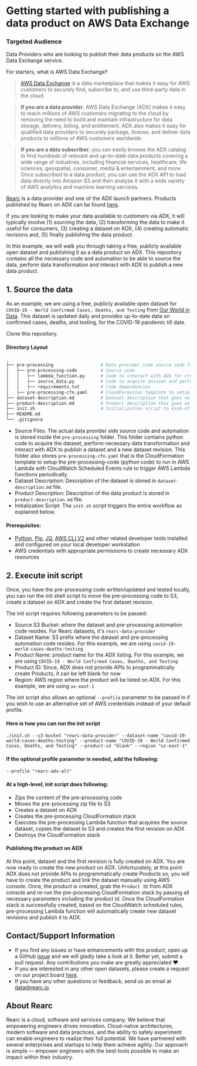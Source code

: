 # Getting started with publishing a data product on AWS Data Exchange

### Targeted Audience
Data Providers who are looking to publish their data products on the AWS Data Exchange service. 

For starters, what is AWS Data Exchange?

> [AWS Data Exchange](https://aws.amazon.com/data-exchange/) is a data marketplace that makes it easy for AWS customers to securely find, subscribe to, and use third-party data in the cloud.

> **If you are a data provider**, AWS Data Exchange (ADX) makes it easy to reach millions of AWS customers migrating to the cloud by removing the need to build and maintain infrastructure for data storage, delivery, billing, and entitlement. ADX also makes it easy for qualified data providers to securely package, license, and deliver data products to millions of AWS customers worldwide.

> **If you are a data subscriber**, you can easily browse the ADX catalog to find hundreds of relevant and up-to-date data products covering a wide range of industries, including financial services, healthcare, life sciences, geospatial, consumer, media & entertainment, and more. Once subscribed to a data product, you can use the ADX API to load data directly into Amazon S3 and then analyze it with a wide variety of AWS analytics and machine learning services.

[Rearc](https://www.rearc.io) is a data provider and one of the ADX launch partners. Products published by Rearc on ADX can be found [here](https://aws.amazon.com/marketplace/search/results?page=1&filters=VendorId&VendorId=a8a86da2-b2d1-4fae-992d-03494e90590b&searchTerms=rearc&category=d5a43d97-558f-4be7-8543-cce265fe6d9d).

If you are looking to make your data available to customers via ADX, it will typically involve (1) sourcing the data, (2) transforming the data to make it useful for consumers, (3) creating a dataset on ADX, (4) creating automatic revisions and, (5) finally publishing the data product. 

In this example, we will walk you through taking a free, publicly available open dataset and publishing it as a data product on ADX. This repository contains all the necessary code and automation to be able to source the data, perform data transformation and interact with ADX to publish a new data product.

## 1. Source the data
As an example, we are using a free, publicly available open dataset for `COVID-19 - World Confirmed Cases, Deaths, and Testing` from [Our World in Data](https://github.com/owid/covid-19-data/tree/master/public/data/). This dataset is updated daily and provides up-to-date data on confirmed cases, deaths, and testing, for the COVID-19 pandemic till date.

Clone this repository. 

#### Directory Layout

```bash
.
├── pre-processing                  # Data provider side source code files and automation code
│   ├── pre-processing-code         # Source code
│   │   ├── lambda_function.py      # Code to interact with ADX for creating a dataset and revision
│   │   ├── source_data.py          # Code to acquire dataset and perform necessary data transformation
│   │   ├── requirements.txt        # Code dependencies
│   ├── pre-processing-cfn.yaml     # CloudFormation template to setup data provider automation
├── dataset-description.md          # Dataset description that goes on the ADX listing
├── product-description.md          # Product description that goes on the ADX listing
├── init.sh                         # Initialization script to kick-off the automation
├── README.md
└── .gitignore
```

- Source Files: The actual data provider side source code and automation is stored inside the `pre-processing` folder. This folder contains python code to acquire the dataset, perform necessary data transformation and interact with ADX to publish a dataset and a new dataset revision. This folder also stores `pre-processing-cfn.yaml` that is the CloudFormation template to setup the pre-processing-code (python code) to run in AWS Lambda with CloudWatch Scheduled Events rule to trigger AWS Lambda functions periodically.
- Dataset Description: Description of the dataset is stored in `dataset-description.md` file.
- Product Description: Description of the data product is stored in `product-description.md` file.
- Initialization Script: The `init.sh` script triggers the entire workflow as explained below.

#### Prerequisites:
- [Python](https://www.python.org), [Pip](https://pypi.org/project/pip/), [JQ](https://stedolan.github.io/jq/), [AWS CLI V2](https://aws.amazon.com/cli/) and other related developer tools installed and configured on your local developer workstation
- AWS credentials with appropriate permissions to create necessary ADX resources

## 2. Execute init script
Once, you have the pre-processing code written/updated and tested locally, you can run the init shell script to move the pre-processing code to S3, create a dataset on ADX and create the first dataset revision. 

The init script requires following parameters to be passed:
- Source S3 Bucket: where the dataset and pre-processing automation code resides. For Rearc datasets, it's `rearc-data-provider`
- Dataset Name: S3 prefix where the dataset and pre-processing automation code resides. For this example, we are using `covid-19-world-cases-deaths-testing`
- Product Name: product name for the ADX listing. For this example, we are using `COVID-19 - World Confirmed Cases, Deaths, and Testing`
- Product ID: Since, ADX does not provide APIs to programmatically create Products, it can be left blank for now
- Region: AWS region where the product will be listed on ADX. For this example, we are using `us-east-1`

The init script also allows an optional `--profile` parameter to be passed in if you wish to use an alternative set of AWS credentials instead of your default profile.

#### Here is how you can run the init script  
`./init.sh --s3-bucket "rearc-data-provider" --dataset-name "covid-19-world-cases-deaths-testing" --product-name "COVID-19 - World Confirmed Cases, Deaths, and Testing" --product-id "blank" --region "us-east-1"`

#### If the optional profile parameter is needed, add the following:
`--profile "rearc-adx-alt"`

#### At a high-level, init script does following:
- Zips the content of the pre-processing code
- Moves the pre-processing zip file to S3
- Creates a dataset on ADX
- Creates the pre-processing CloudFormation stack
- Executes the pre-processing Lambda function that acquires the source dataset, copies the dataset to S3 and creates the first revision on ADX
- Destroys the CloudFormation stack

#### Publishing the product on ADX
At this point, dataset and the first revision is fully created on ADX. You are now ready to create the new product on ADX. Unfortunately, at this point ADX does not provide APIs to programmatically create Products so, you will have to create the product and link the dataset manually using AWS console. Once, the product is created, grab the `Product ID` from ADX console and re-run the pre-processing CloudFormation stack by passing all necessary parameters including the product id. Once the CloudFormation stack is successfully created, based on the CloudWatch scheduled rules, pre-processing Lambda function will automatically create new dataset revisions and publish it to ADX.

## Contact/Support Information
- If you find any issues or have enhancements with this product, open up a GitHub [issue](https://github.com/rearc-data/publish-a-data-product-on-aws-data-exchange/issues) and we will gladly take a look at it. Better yet, submit a pull request. Any contributions you make are greatly appreciated :heart:.
- If you are interested in any other open datasets, please create a request on our project board [here](https://github.com/rearc-data/covid-datasets-aws-data-exchange/projects/1).
- If you have any other questions or feedback, send us an email at data@rearc.io.

## About Rearc
Rearc is a cloud, software and services company. We believe that empowering engineers drives innovation. Cloud-native architectures, modern software and data practices, and the ability to safely experiment can enable engineers to realize their full potential. We have partnered with several enterprises and startups to help them achieve agility. Our approach is simple — empower engineers with the best tools possible to make an impact within their industry.
